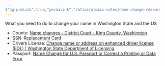 ```yaml
---
{"dg-publish":true,"permalink":"/atlas/atomic-notes/name-change-resource/","title":"Name Change Resource","tags":["☢️"],"updated":"2025-04-22T15:01:26.868-07:00"}
---
```


What you need to do to change your name in Washington State and the US

- County: [Name changes - District Court - King County, Washington](https://kingcounty.gov/en/court/district-court/courts-jails-legal-system/name-changes)
- SSN: [Replacement Card](https://www.ssa.gov/number-card/replace-card/get-started/apply-online)
- Drivers License: [Change name or address on enhanced driver license (EDL) \| Washington State Department of Licensing](https://dol.wa.gov/driver-licenses-and-permits/enhanced-driver-license-edl/change-name-or-address-enhanced-driver-license-edl)
- Passport: [Name Change for U.S. Passport or Correct a Printing or Data Error](https://travel.state.gov/content/travel/en/passports/have-passport/change-correct.html)